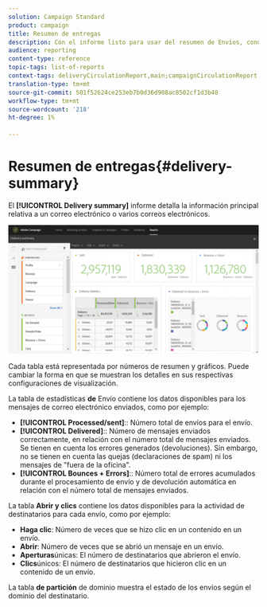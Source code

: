 ```yaml
---
solution: Campaign Standard
product: campaign
title: Resumen de entregas
description: Con el informe listo para usar del resumen de Envíos, conozca las estadísticas de envíos, como el número de envíos, devoluciones y aperturas.
audience: reporting
content-type: reference
topic-tags: list-of-reports
context-tags: deliveryCirculationReport,main;campaignCirculationReport,main;programCirculationReport,main
translation-type: tm+mt
source-git-commit: 501f52624ce253eb7b0d36d908ac8502cf1d3b48
workflow-type: tm+mt
source-wordcount: '218'
ht-degree: 1%

---
```



# Resumen de entregas{#delivery-summary}

El **[!UICONTROL Delivery summary]** informe detalla la información principal relativa a un correo electrónico o varios correos electrónicos.

![](assets/campaign_reports_1.png)

Cada tabla está representada por números de resumen y gráficos. Puede cambiar la forma en que se muestran los detalles en sus respectivas configuraciones de visualización.

La tabla de estadísticas **de** Envío contiene los datos disponibles para los mensajes de correo electrónico enviados, como por ejemplo:

* **[!UICONTROL Processed/sent]**:: Número total de envíos para el envío.
* **[!UICONTROL Delivered]**:: Número de mensajes enviados correctamente, en relación con el número total de mensajes enviados. Se tienen en cuenta los errores generados (devoluciones). Sin embargo, no se tienen en cuenta las quejas (declaraciones de spam) ni los mensajes de &quot;fuera de la oficina&quot;.
* **[!UICONTROL Bounces + Errors]**:: Número total de errores acumulados durante el procesamiento de envío y de devolución automática en relación con el número total de mensajes enviados.

La tabla **Abrir y clics** contiene los datos disponibles para la actividad de destinatarios para cada envío, como por ejemplo:

* **Haga clic**: Número de veces que se hizo clic en un contenido en un envío.
* **Abrir**: Número de veces que se abrió un mensaje en un envío.
* **Aperturas**&#x200B;únicas: El número de destinatarios que abrieron el envío.
* **Clics**&#x200B;únicos: El número de destinatarios que hicieron clic en un contenido de un envío.

La tabla **de partición** de dominio muestra el estado de los envíos según el dominio del destinatario.
